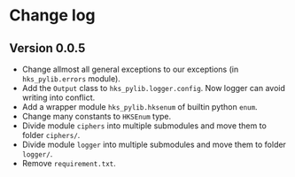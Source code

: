 # Change log
## Version 0.0.5
+ Change allmost all general exceptions to our exceptions (in `hks_pylib.errors` module).
+ Add the `Output` class to `hks_pylib.logger.config`. Now logger can avoid writing into conflict.
+ Add a wrapper module `hks_pylib.hksenum` of builtin python `enum`.
+ Change many constants to `HKSEnum` type.
+ Divide module `ciphers` into multiple submodules and move them to folder `ciphers/`.
+ Divide module `logger` into multiple submodules and move them to folder `logger/`.
+ Remove `requirement.txt`.
